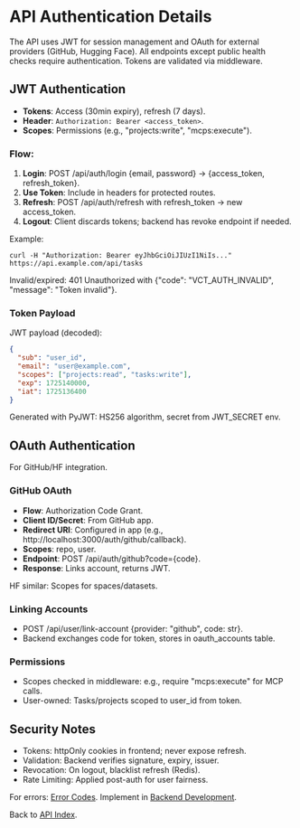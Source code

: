 # API Authentication Details

The API uses JWT for session management and OAuth for external providers (GitHub, Hugging Face). All endpoints except public health checks require authentication. Tokens are validated via middleware.

## JWT Authentication

- **Tokens**: Access (30min expiry), refresh (7 days).
- **Header**: `Authorization: Bearer <access_token>`.
- **Scopes**: Permissions (e.g., "projects:write", "mcps:execute").

### Flow:
1. **Login**: POST /api/auth/login {email, password} → {access_token, refresh_token}.
2. **Use Token**: Include in headers for protected routes.
3. **Refresh**: POST /api/auth/refresh with refresh_token → new access_token.
4. **Logout**: Client discards tokens; backend has revoke endpoint if needed.

Example:
```
curl -H "Authorization: Bearer eyJhbGciOiJIUzI1NiIs..." https://api.example.com/api/tasks
```

Invalid/expired: 401 Unauthorized with {"code": "VCT_AUTH_INVALID", "message": "Token invalid"}.

### Token Payload
JWT payload (decoded):
```json
{
  "sub": "user_id",
  "email": "user@example.com",
  "scopes": ["projects:read", "tasks:write"],
  "exp": 1725140000,
  "iat": 1725136400
}
```

Generated with PyJWT: HS256 algorithm, secret from JWT_SECRET env.

## OAuth Authentication

For GitHub/HF integration.

### GitHub OAuth
- **Flow**: Authorization Code Grant.
- **Client ID/Secret**: From GitHub app.
- **Redirect URI**: Configured in app (e.g., http://localhost:3000/auth/github/callback).
- **Scopes**: repo, user.
- **Endpoint**: POST /api/auth/github?code={code}.
- **Response**: Links account, returns JWT.

HF similar: Scopes for spaces/datasets.

### Linking Accounts
- POST /api/user/link-account {provider: "github", code: str}.
- Backend exchanges code for token, stores in oauth_accounts table.

### Permissions
- Scopes checked in middleware: e.g., require "mcps:execute" for MCP calls.
- User-owned: Tasks/projects scoped to user_id from token.

## Security Notes

- Tokens: httpOnly cookies in frontend; never expose refresh.
- Validation: Backend verifies signature, expiry, issuer.
- Revocation: On logout, blacklist refresh (Redis).
- Rate Limiting: Applied post-auth for user fairness.

For errors: [Error Codes](error-codes.md). Implement in [Backend Development](../developer/backend-development.md).

Back to [API Index](index.md).